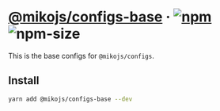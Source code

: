 # [@mikojs/configs-base][website] · <!-- badges.start -->[![npm][npm-image]][npm-link] ![npm-size][npm-size-image]

[npm-image]: https://img.shields.io/npm/v/@mikojs/configs-base.svg
[npm-link]: https://www.npmjs.com/package/@mikojs/configs-base
[npm-size-image]: https://img.shields.io/bundlephobia/minzip/@mikojs/configs-base.svg

<!-- badges.end -->

[website]: https://mikojs.github.io/core/configs-base

This is the base configs for `@mikojs/configs`.

## Install

```sh
yarn add @mikojs/configs-base --dev
```
